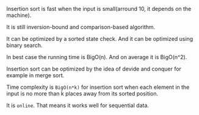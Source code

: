 
Insertion sort is fast when the input is small(arround 10, it depends on the machine).

It is still inversion-bound and comparison-based algorithm.

It can be optimized by a sorted state check. And it can be optimized using binary search.

In best case the running time is BigO(n). And on average it is BigO(n^2).

Insertion sort can be optimized by the idea of devide and conquer for example in merge sort.

Time complexity is `BigO(n*k)` for insertion sort when each element in the input is no more than k places away from its sorted position.

It is `online`. That means it works well for sequential data.
